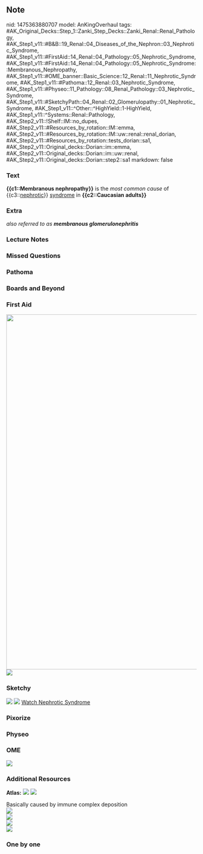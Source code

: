 ## Note
nid: 1475363880707
model: AnKingOverhaul
tags: #AK_Original_Decks::Step_1::Zanki_Step_Decks::Zanki_Renal::Renal_Pathology, #AK_Step1_v11::#B&B::19_Renal::04_Diseases_of_the_Nephron::03_Nephrotic_Syndrome, #AK_Step1_v11::#FirstAid::14_Renal::04_Pathology::05_Nephrotic_Syndrome, #AK_Step1_v11::#FirstAid::14_Renal::04_Pathology::05_Nephrotic_Syndrome::Membranous_Nephropathy, #AK_Step1_v11::#OME_banner::Basic_Science::12_Renal::11_Nephrotic_Syndrome, #AK_Step1_v11::#Pathoma::12_Renal::03_Nephrotic_Syndrome, #AK_Step1_v11::#Physeo::11_Pathology::08_Renal_Pathology::03_Nephrotic_Syndrome, #AK_Step1_v11::#SketchyPath::04_Renal::02_Glomerulopathy::01_Nephrotic_Syndrome, #AK_Step1_v11::^Other::^HighYield::1-HighYield, #AK_Step1_v11::^Systems::Renal::Pathology, #AK_Step2_v11::!Shelf::IM::no_dupes, #AK_Step2_v11::#Resources_by_rotation::IM::emma, #AK_Step2_v11::#Resources_by_rotation::IM::uw::renal::renal_dorian, #AK_Step2_v11::#Resources_by_rotation::tests_dorian::sa1, #AK_Step2_v11::Original_decks::Dorian::im::emma, #AK_Step2_v11::Original_decks::Dorian::im::uw::renal, #AK_Step2_v11::Original_decks::Dorian::step2::sa1
markdown: false

### Text
<div>
  <b>{{c1::Membranous nephropathy}}</b> is the <i>most common
  cause</i> of {{c3::<u>nephrotic</u>}} <u>syndrome</u> in
  <b>{{c2::Caucasian adults}}</b>
</div>

### Extra
<i>also referred to as</i> <b style=
"font-style: italic;">membranous glomerulonephritis</b>

### Lecture Notes


### Missed Questions


### Pathoma


### Boards and Beyond


### First Aid
<img src="tmpHvEE4X.png" class="resizer" style="width: 938px;">
<img src="tmp58MA0e.png" class="resizer">

### Sketchy
<img src=
"Screen%20Shot%202019-10-31%20at%203.50.07%20PM_1566160514431.png">
<img src="Screen%20Shot%202019-12-28%20at%206.29.09%20PM.JPG">
<a href=
"https://dashboard.sketchy.com/study/medical/courses/medical-pathophysiology/units/medical-pathophysiology-renal/videos/medical-pathophysiology-renal-glomerulopathy-nephrotic-syndrome?utm_source=anki&utm_medium=partnership&utm_campaign=february_update&utm_content=medical">
Watch Nephrotic Syndrome</a>

### Pixorize


### Physeo


### OME
<div class="ome-widget">
  <a href=
  "https://onlinemeded.org/spa/renal/nephrotic-syndrome/acquire?ref=anki">
  <img src="_OME_AnkiFlashcards_Lesson_4.png"></a>
</div>

### Additional Resources
<b>Atlas:</b> <img src="tmpCuHVgp.png" class="resizer"> <img src=
"tmpFGZTpR.png" class="resizer">
<div>
  <div>
    <div>
      <div>
        <div>
          <div>
            Basically caused by immune complex deposition
          </div>
        </div>
      </div>
    </div>
  </div>
</div><img src="Screen%20Shot%202019-09-12%20at%208.58.57%20PM.png"
class="resizer">
<div>
  <div>
    <i><img src="paste-2341478730825729.jpg" class="resizer"></i>
  </div>
  <div>
    <i><img src="paste-1645041193844737.jpg" class="resizer"></i>
  </div>
  <div>
    <i><img src="paste-3231035177304065.jpg" class="resizer"></i>
  </div>
</div>

### One by one

